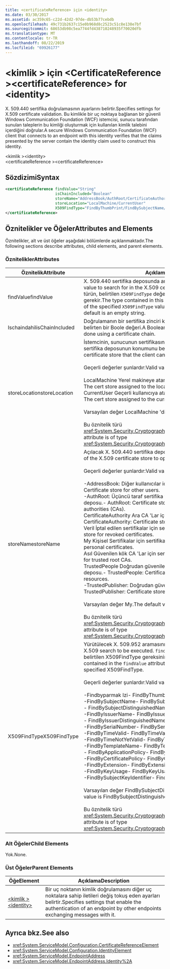 ```yaml
---
title: <certificateReference> için <identity>
ms.date: 03/30/2017
ms.assetid: ac359c65-c22d-42d2-97de-db53b77cebdb
ms.openlocfilehash: 49c731b2637c15e0b968d8c2523c51c8e138e7bf
ms.sourcegitcommit: 68653db98c5ea7744fd438710248935f70020dfb
ms.translationtype: MT
ms.contentlocale: tr-TR
ms.lasthandoff: 08/22/2019
ms.locfileid: "69926177"
---
```

# <a name="certificatereference-for-identity"></a><span data-ttu-id="73991-102">\<kimlik > için \<CertificateReference ></span><span class="sxs-lookup"><span data-stu-id="73991-102">\<certificateReference> for \<identity></span></span>
<span data-ttu-id="73991-103">X. 509.440 sertifika doğrulamasının ayarlarını belirtir.</span><span class="sxs-lookup"><span data-stu-id="73991-103">Specifies settings for X.509 certificate validation.</span></span> <span data-ttu-id="73991-104">Bu kimlikle bir uç noktaya bağlanan bir güvenli Windows Communication Foundation (WCF) istemcisi, sunucu tarafından sunulan taleplerin bu kimliği oluşturmak için kullanılan kimlik talebini içerdiğini doğrular.</span><span class="sxs-lookup"><span data-stu-id="73991-104">A secure Windows Communication Foundation (WCF) client that connects to an endpoint with this identity verifies that the claims presented by the server contain the identity claim used to construct this identity.</span></span>  
  
 <span data-ttu-id="73991-105">\<kimlik ></span><span class="sxs-lookup"><span data-stu-id="73991-105">\<identity></span></span>  
<span data-ttu-id="73991-106">\<certificateReference ></span><span class="sxs-lookup"><span data-stu-id="73991-106">\<certificateReference></span></span>  
  
## <a name="syntax"></a><span data-ttu-id="73991-107">Sözdizimi</span><span class="sxs-lookup"><span data-stu-id="73991-107">Syntax</span></span>  
  
```xml  
<certificateReference findValue="String"
                      isChainIncluded="Boolean"
                      storeName="AddressBook/AuthRoot/CertificateAuthority/Disallowed/My/Root/TrustedPeople/TrustedPublisher"
                      storeLocation="LocalMachine/CurrentUser"
                      X509FindType="FindByThumbPrint/FindBySubjectName/FindBySubjectDistinguishedName/FindByIssuerName/FindByIssuerDistinguishedName/FindBySerialNumber/FindByTimeValid/FindByTimeNotYetValid/FindByTemplateName/FindByApplicationPolicy/FindByCertificatePolicy/FindByExtension/FindByKeyUsage/FindBySubjectKeyIdentifier">
</certificateReference>
```  
  
## <a name="attributes-and-elements"></a><span data-ttu-id="73991-108">Öznitelikler ve Öğeler</span><span class="sxs-lookup"><span data-stu-id="73991-108">Attributes and Elements</span></span>  
 <span data-ttu-id="73991-109">Öznitelikler, alt ve üst öğeler aşağıdaki bölümlerde açıklanmaktadır.</span><span class="sxs-lookup"><span data-stu-id="73991-109">The following sections describe attributes, child elements, and parent elements.</span></span>  
  
### <a name="attributes"></a><span data-ttu-id="73991-110">Öznitelikler</span><span class="sxs-lookup"><span data-stu-id="73991-110">Attributes</span></span>  
  
|<span data-ttu-id="73991-111">Öznitelik</span><span class="sxs-lookup"><span data-stu-id="73991-111">Attribute</span></span>|<span data-ttu-id="73991-112">Açıklama</span><span class="sxs-lookup"><span data-stu-id="73991-112">Description</span></span>|  
|---------------|-----------------|  
|<span data-ttu-id="73991-113">findValue</span><span class="sxs-lookup"><span data-stu-id="73991-113">findValue</span></span>|<span data-ttu-id="73991-114">X. 509.440 sertifika deposunda aranacak değeri belirtir.</span><span class="sxs-lookup"><span data-stu-id="73991-114">Specifies the value to search for in the X.509 certificate store.</span></span> <span data-ttu-id="73991-115">Bu öznitelikte yer alan türün, belirtilen `X509FindType` değerin gereksinimlerini karşılaması gerekir.</span><span class="sxs-lookup"><span data-stu-id="73991-115">The type contained in this attribute must satisfy the requirements of the specified `X509FindType` value.</span></span> <span data-ttu-id="73991-116">Varsayılan değer boş bir dizedir.</span><span class="sxs-lookup"><span data-stu-id="73991-116">The default is an empty string.</span></span>|  
|<span data-ttu-id="73991-117">Ischaindahil</span><span class="sxs-lookup"><span data-stu-id="73991-117">isChainIncluded</span></span>|<span data-ttu-id="73991-118">Doğrulamanın bir sertifika zinciri kullanılarak gerçekleştirilip yapılmadığını belirten bir Boole değeri.</span><span class="sxs-lookup"><span data-stu-id="73991-118">A Boolean value that specifies if the validation is done using a certificate chain.</span></span>|  
|<span data-ttu-id="73991-119">storeLocation</span><span class="sxs-lookup"><span data-stu-id="73991-119">storeLocation</span></span>|<span data-ttu-id="73991-120">İstemcinin, sunucunun sertifikasını doğrulamak için kullanabileceği sertifika deposunun konumunu belirtir.</span><span class="sxs-lookup"><span data-stu-id="73991-120">Specifies the location of the certificate store that the client can use to validate the server’s certificate.</span></span><br /><br /> <span data-ttu-id="73991-121">Geçerli değerler şunlardır:</span><span class="sxs-lookup"><span data-stu-id="73991-121">Valid values include the following:</span></span><br /><br /> <span data-ttu-id="73991-122">LocalMachine Yerel makineye atanmış sertifika deposu.</span><span class="sxs-lookup"><span data-stu-id="73991-122">-   LocalMachine: The cert store assigned to the local machine.</span></span><br /><span data-ttu-id="73991-123">CurrentUser Geçerli kullanıcıya atanmış sertifika deposu.</span><span class="sxs-lookup"><span data-stu-id="73991-123">-   CurrentUser: The cert store assigned to the current user.</span></span><br /><br /> <span data-ttu-id="73991-124">Varsayılan değer LocalMachine 'dir.</span><span class="sxs-lookup"><span data-stu-id="73991-124">The default value is LocalMachine.</span></span><br /><br /> <span data-ttu-id="73991-125">Bu öznitelik türü <xref:System.Security.Cryptography.X509Certificates.StoreLocation>.</span><span class="sxs-lookup"><span data-stu-id="73991-125">This attribute is of type <xref:System.Security.Cryptography.X509Certificates.StoreLocation>.</span></span>|  
|<span data-ttu-id="73991-126">storeName</span><span class="sxs-lookup"><span data-stu-id="73991-126">storeName</span></span>|<span data-ttu-id="73991-127">Açılacak X. 509.440 sertifika deposunun adını belirtir.</span><span class="sxs-lookup"><span data-stu-id="73991-127">Specifies the name of the X.509 certificate store to open.</span></span><br /><br /> <span data-ttu-id="73991-128">Geçerli değerler şunlardır:</span><span class="sxs-lookup"><span data-stu-id="73991-128">Valid values include the following:</span></span><br /><br /> <span data-ttu-id="73991-129">-AddressBook: Diğer kullanıcılar için sertifika deposu.</span><span class="sxs-lookup"><span data-stu-id="73991-129">-   AddressBook: Certificate store for other users.</span></span><br /><span data-ttu-id="73991-130">-AuthRoot: Üçüncü taraf sertifika yetkilileri (CA 'Lar) için sertifika deposu.</span><span class="sxs-lookup"><span data-stu-id="73991-130">-   AuthRoot: Certificate store for third-party certification authorities (CAs).</span></span><br /><span data-ttu-id="73991-131">CertificateAuthority Ara CA 'Lar için sertifika deposu.</span><span class="sxs-lookup"><span data-stu-id="73991-131">-   CertificateAuthority: Certificate store for intermediate CAs.</span></span><br /><span data-ttu-id="73991-132">Veril İptal edilen sertifikalar için sertifika deposu.</span><span class="sxs-lookup"><span data-stu-id="73991-132">-   Disallowed: Certificate store for revoked certificates.</span></span><br /><span data-ttu-id="73991-133">My Kişisel Sertifikalar için sertifika deposu.</span><span class="sxs-lookup"><span data-stu-id="73991-133">-   My: Certificate store for personal certificates.</span></span><br /><span data-ttu-id="73991-134">Asıl Güvenilen kök CA 'Lar için sertifika deposu.</span><span class="sxs-lookup"><span data-stu-id="73991-134">-   Root: Certificate store for trusted root CAs.</span></span><br /><span data-ttu-id="73991-135">TrustedPeople Doğrudan güvenilen kişiler ve kaynaklar için sertifika deposu.</span><span class="sxs-lookup"><span data-stu-id="73991-135">-   TrustedPeople: Certificate store for directly trusted people and resources.</span></span><br /><span data-ttu-id="73991-136">-TrustedPublisher: Doğrudan güvenilen yayımcılar için sertifika deposu.</span><span class="sxs-lookup"><span data-stu-id="73991-136">-   TrustedPublisher: Certificate store for directly trusted publishers.</span></span><br /><br /> <span data-ttu-id="73991-137">Varsayılan değer My.</span><span class="sxs-lookup"><span data-stu-id="73991-137">The default value is My.</span></span><br /><br /> <span data-ttu-id="73991-138">Bu öznitelik türü <xref:System.Security.Cryptography.X509Certificates.StoreName>.</span><span class="sxs-lookup"><span data-stu-id="73991-138">This attribute is of type <xref:System.Security.Cryptography.X509Certificates.StoreName>.</span></span>|  
|<span data-ttu-id="73991-139">X509FindType</span><span class="sxs-lookup"><span data-stu-id="73991-139">X509FindType</span></span>|<span data-ttu-id="73991-140">Yürütülecek X. 509.952 aramasının türünü belirtir.</span><span class="sxs-lookup"><span data-stu-id="73991-140">Specifies the type of X.509 search to be executed.</span></span> <span data-ttu-id="73991-141">`findValue` Özniteliğinde yer alan türün belirtilen X509FindType gereksinimlerini karşılaması gerekir.</span><span class="sxs-lookup"><span data-stu-id="73991-141">The type contained in the `findValue` attribute must satisfy the requirements of the specified X509FindType.</span></span><br /><br /> <span data-ttu-id="73991-142">Geçerli değerler şunlardır:</span><span class="sxs-lookup"><span data-stu-id="73991-142">Valid values include the following:</span></span><br /><br /> <span data-ttu-id="73991-143">-Findbyparmak Izi</span><span class="sxs-lookup"><span data-stu-id="73991-143">-   FindByThumbPrint</span></span><br /><span data-ttu-id="73991-144">-FindBySubjectName</span><span class="sxs-lookup"><span data-stu-id="73991-144">-   FindBySubjectName</span></span><br /><span data-ttu-id="73991-145">- FindBySubjectDistinguishedName</span><span class="sxs-lookup"><span data-stu-id="73991-145">-   FindBySubjectDistinguishedName</span></span><br /><span data-ttu-id="73991-146">-FindByIssuerName</span><span class="sxs-lookup"><span data-stu-id="73991-146">-   FindByIssuerName</span></span><br /><span data-ttu-id="73991-147">- FindByIssuerDistinguishedName</span><span class="sxs-lookup"><span data-stu-id="73991-147">-   FindByIssuerDistinguishedName</span></span><br /><span data-ttu-id="73991-148">-FindBySerialNumber</span><span class="sxs-lookup"><span data-stu-id="73991-148">-   FindBySerialNumber</span></span><br /><span data-ttu-id="73991-149">-FindByTimeValid</span><span class="sxs-lookup"><span data-stu-id="73991-149">-   FindByTimeValid</span></span><br /><span data-ttu-id="73991-150">-FindByTimeNotYetValid</span><span class="sxs-lookup"><span data-stu-id="73991-150">-   FindByTimeNotYetValid</span></span><br /><span data-ttu-id="73991-151">-FindByTemplateName</span><span class="sxs-lookup"><span data-stu-id="73991-151">-   FindByTemplateName</span></span><br /><span data-ttu-id="73991-152">- FindByApplicationPolicy</span><span class="sxs-lookup"><span data-stu-id="73991-152">-   FindByApplicationPolicy</span></span><br /><span data-ttu-id="73991-153">-FindByCertificatePolicy</span><span class="sxs-lookup"><span data-stu-id="73991-153">-   FindByCertificatePolicy</span></span><br /><span data-ttu-id="73991-154">-FindByExtension</span><span class="sxs-lookup"><span data-stu-id="73991-154">-   FindByExtension</span></span><br /><span data-ttu-id="73991-155">-FindByKeyUsage</span><span class="sxs-lookup"><span data-stu-id="73991-155">-   FindByKeyUsage</span></span><br /><span data-ttu-id="73991-156">-FindBySubjectKeyIdentifier</span><span class="sxs-lookup"><span data-stu-id="73991-156">-   FindBySubjectKeyIdentifier</span></span><br /><br /> <span data-ttu-id="73991-157">Varsayılan değer FindBySubjectDistinguishedName ' dir.</span><span class="sxs-lookup"><span data-stu-id="73991-157">The default value is FindBySubjectDistinguishedName.</span></span><br /><br /> <span data-ttu-id="73991-158">Bu öznitelik türü <xref:System.Security.Cryptography.X509Certificates.X509FindType>.</span><span class="sxs-lookup"><span data-stu-id="73991-158">This attribute is of type <xref:System.Security.Cryptography.X509Certificates.X509FindType>.</span></span>|  
  
### <a name="child-elements"></a><span data-ttu-id="73991-159">Alt Öğeler</span><span class="sxs-lookup"><span data-stu-id="73991-159">Child Elements</span></span>  
 <span data-ttu-id="73991-160">Yok.</span><span class="sxs-lookup"><span data-stu-id="73991-160">None.</span></span>  
  
### <a name="parent-elements"></a><span data-ttu-id="73991-161">Üst Öğeler</span><span class="sxs-lookup"><span data-stu-id="73991-161">Parent Elements</span></span>  
  
|<span data-ttu-id="73991-162">Öğe</span><span class="sxs-lookup"><span data-stu-id="73991-162">Element</span></span>|<span data-ttu-id="73991-163">Açıklama</span><span class="sxs-lookup"><span data-stu-id="73991-163">Description</span></span>|  
|-------------|-----------------|  
|[<span data-ttu-id="73991-164">\<kimlik ></span><span class="sxs-lookup"><span data-stu-id="73991-164">\<identity></span></span>](identity.md)|<span data-ttu-id="73991-165">Bir uç noktanın kimlik doğrulamasını diğer uç noktalara sahip iletileri değiş tokuş eden ayarları belirtir.</span><span class="sxs-lookup"><span data-stu-id="73991-165">Specifies settings that enable the authentication of an endpoint by other endpoints exchanging messages with it.</span></span>|  
  
## <a name="see-also"></a><span data-ttu-id="73991-166">Ayrıca bkz.</span><span class="sxs-lookup"><span data-stu-id="73991-166">See also</span></span>

- <xref:System.ServiceModel.Configuration.CertificateReferenceElement>
- <xref:System.ServiceModel.Configuration.IdentityElement>
- <xref:System.ServiceModel.EndpointAddress>
- <xref:System.ServiceModel.EndpointAddress.Identity%2A>
